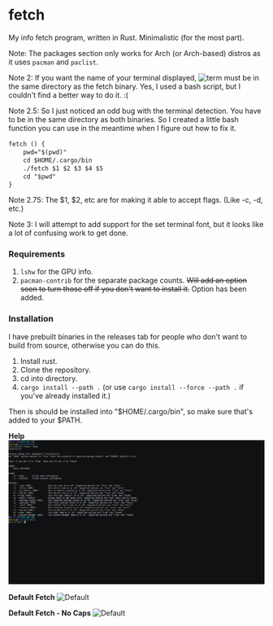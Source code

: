# fetch
My info fetch program, written in Rust. Minimalistic (for the most part).

Note: The packages section only works for Arch (or Arch-based) distros as it uses `pacman` and `paclist`.

Note 2: If you want the name of your terminal displayed, ![term](term) must be in the same directory as the fetch binary. Yes, I used a bash script, but I couldn't find a better way to do it. :(

Note 2.5: So I just noticed an odd bug with the terminal detection. You have to be in the same directory as both binaries. So I created a little bash function you can use in the meantime when I figure out how to fix it.

```
fetch () {
	pwd="$(pwd)"
	cd $HOME/.cargo/bin
	./fetch $1 $2 $3 $4 $5 
	cd "$pwd"
}
```

Note 2.75: The $1, $2, etc are for making it able to accept flags. (Like -c, -d, etc.)

Note 3: I will attempt to add support for the set terminal font, but it looks like a lot of confusing work to get done.

### Requirements
1. `lshw` for the GPU info.
2. `pacman-contrib` for the separate package counts. ~~Will add an option soon to turn those off if you don't want to install it.~~ Option has been added.

### Installation
I have prebuilt binaries in the releases tab for people who don't want to build from source, otherwise you can do this.

1. Install rust.
2. Clone the repository.
3. cd into directory.
4. `cargo install --path .` (or use `cargo install --force --path .` if you've already installed it.)

Then is should be installed into "$HOME/.cargo/bin", so make sure that's added to your $PATH.

**Help**
![Help](Screenshots/help.png?raw=true "Help")

**Default Fetch**
![Default](Screenshots/default.png?raw=true "Default")

**Default Fetch - No Caps**
![Default](Screenshots/default-nocaps.png?raw=true "Default")
